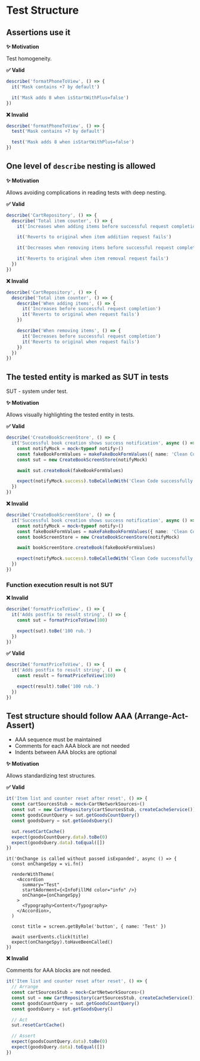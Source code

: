 # Test Structure

## Assertions use it

**✨ Motivation**

Test homogeneity.

**✅ Valid**

```ts
describe('formatPhoneToView', () => {
  it('Mask contains +7 by default')

  it('Mask adds 8 when isStartWithPlus=false')
})
```

**❌ Invalid**

```ts
describe('formatPhoneToView', () => {
  test('Mask contains +7 by default')

  test('Mask adds 8 when isStartWithPlus=false')
})
```

## One level of `describe` nesting is allowed

**✨ Motivation**

Allows avoiding complications in reading tests with deep nesting.

**✅ Valid**

```ts
describe('CartRepository', () => {
  describe('Total item counter', () => {
    it('Increases when adding items before successful request completion')

    it('Reverts to original when item addition request fails')

    it('Decreases when removing items before successful request completion')

    it('Reverts to original when item removal request fails')
  })
})
```

**❌ Invalid**

```ts
describe('CartRepository', () => {
  describe('Total item counter', () => {
    describe('When adding items', () => {
      it('Increases before successful request completion')
      it('Reverts to original when request fails')
    })

    describe('When removing items', () => {
      it('Decreases before successful request completion')
      it('Reverts to original when request fails')
    })
  })
})
```

## The tested entity is marked as SUT in tests

SUT - system under test.

**✨ Motivation**

Allows visually highlighting the tested entity in tests.

**✅ Valid**

```ts
describe('CreateBookScreenStore', () => {
  it('Successful book creation shows success notification', async () => {
    const notifyMock = mock<typeof notify>()
    const fakeBookFormValues = makeFakeBookFormValues({ name: 'Clean Code' })
    const sut = new CreateBookScreenStore(notifyMock)

    await sut.createBook(fakeBookFormValues)

    expect(notifyMock.success).toBeCalledWith('Clean Code successfully created')
  })
})
```

**❌ Invalid**

```ts
describe('CreateBookScreenStore', () => {
  it('Successful book creation shows success notification', async () => {
    const notifyMock = mock<typeof notify>()
    const fakeBookFormValues = makeFakeBookFormValues({ name: 'Clean Code' })
    const bookScreenStore = new CreateBookScreenStore(notifyMock)

    await bookScreenStore.createBook(fakeBookFormValues)

    expect(notifyMock.success).toBeCalledWith('Clean Code successfully created')
  })
})
```

### Function execution result is not SUT

**❌ Invalid**

```ts
describe('formatPriceToView', () => {
  it('Adds postfix to result string', () => {
    const sut = formatPriceToView(100)

    expect(sut).toBe('100 rub.')
  })
})
```

**✅ Valid**

```ts
describe('formatPriceToView', () => {
  it('Adds postfix to result string', () => {
    const result = formatPriceToView(100)

    expect(result).toBe('100 rub.')
  })
})
```

## Test structure should follow AAA (Arrange-Act-Assert)

- AAA sequence must be maintained
- Comments for each AAA block are not needed
- Indents between AAA blocks are optional

**✨ Motivation**

Allows standardizing test structures.

**✅ Valid**

```ts
it('Item list and counter reset after reset', () => {
  const cartSourcesStub = mock<CartNetworkSources>()
  const sut = new CartRepository(cartSourcesStub, createCacheService())
  const goodsCountQuery = sut.getGoodsCountQuery()
  const goodsQuery = sut.getGoodsQuery()

  sut.resetCartCache()
  expect(goodsCountQuery.data).toBe(0)
  expect(goodsQuery.data).toEqual([])
})
```

```tsx
it('OnChange is called without passed isExpanded', async () => {
  const onChangeSpy = vi.fn()

  renderWithTheme(
    <Accordion
      summary="Test"
      startAdorment={<InfoFillMd color="info" />}
      onChange={onChangeSpy}
    >
      <Typography>Content</Typography>
    </Accordion>,
  )

  const title = screen.getByRole('button', { name: 'Test' })

  await userEvents.click(title)
  expect(onChangeSpy).toHaveBeenCalled()
})
```

**❌ Invalid**

Comments for AAA blocks are not needed.

```ts
it('Item list and counter reset after reset', () => {
  // Arrange
  const cartSourcesStub = mock<CartNetworkSources>()
  const sut = new CartRepository(cartSourcesStub, createCacheService())
  const goodsCountQuery = sut.getGoodsCountQuery()
  const goodsQuery = sut.getGoodsQuery()

  // Act
  sut.resetCartCache()

  // Assert
  expect(goodsCountQuery.data).toBe(0)
  expect(goodsQuery.data).toEqual([])
})
```
